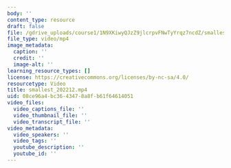 ```yaml
---
body: ''
content_type: resource
draft: false
file: /gdrive_uploads/course1/1N9XKiwyQJzZ9jlcrpvFNwTyYrqz7ncdZ/smallest_202212.mp4
file_type: video/mp4
image_metadata:
  caption: ''
  credit: ''
  image-alt: ''
learning_resource_types: []
license: https://creativecommons.org/licenses/by-nc-sa/4.0/
resourcetype: Video
title: smallest_202212.mp4
uid: 08ce96a4-bc36-4347-8a8f-b61f64614051
video_files:
  video_captions_file: ''
  video_thumbnail_file: ''
  video_transcript_file: ''
video_metadata:
  video_speakers: ''
  video_tags: ''
  youtube_description: ''
  youtube_id: ''
---
```

